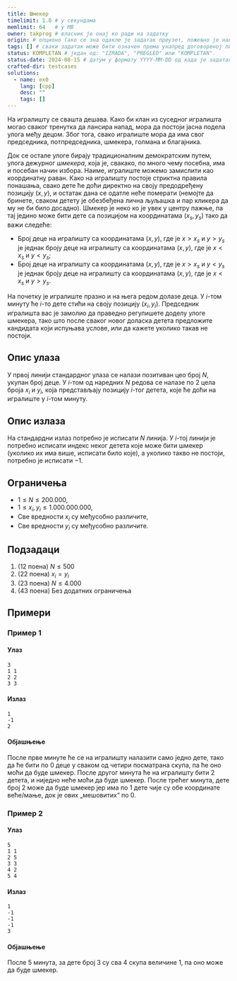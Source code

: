 ```yaml
---
title: Шмекер
timelimit: 1.0 # у секундама
memlimit: 64   # y MB
owner: takprog # власник је онај ко ради на задатку
origin: # опционо (ако се зна одакле је задатак преузет, пожељно је навести извор)
tags: [] # сваки задатак може бити означен према унапред договореној листи ознака
status: KOMPLETAN # један од: "IZRADA", "PREGLED" или "KOMPLETAN".
status-date: 2024-08-15 # датум у формату YYYY-MM-DD од када је задатак у наведеном статусу
crafted-dir: testcases
solutions:
  - name: ex0
    lang: [cpp]
    desc: ""
    tags: []
---
```


На игралишту се свашта дешава. Како би клан из суседног игралишта могао сваког тренутка да лансира напад, мора да постоји јасна подела улога међу децом. Због тога, свако игралиште мора да има свог председника, потпредседника, шмекера, голмана и благајника.

Док се остале улоге бирају традиционалним демократским путем, улога дежурног *шмекера*, која је, свакако, по много чему посебна, има и посебан начин избора. Наиме, игралиште можемо замислити као координатну раван. Како на игралишту постоје стриктна правила понашања, свако дете ће доћи директно на своју предодређену позицију $(x,y)$, и остатак дана се одатле неће померати (немојте да бринете, сваком детету је обезбеђена лична љуљашка и пар кликера да му не би било досадно). Шмекер је неко ко је увек у центру пажње, па тај једино може бити дете са позицијом на координатама $(x_s,y_s)$ тако да важи следеће:

 - Број деце на игралишту са координатама $(x,y)$, где је $x>x_s$ и $y>y_s$ је једнак броју деце на игралишту са координатама $(x,y)$, где је $x<x_s$ и $y<y_s$;
 - Број деце на игралишту са координатама $(x,y)$, где је $x>x_s$ и $y<y_s$ је једнак броју деце на игралишту са координатама $(x,y)$, где је $x<x_s$ и $y>y_s$.

На почетку је игралиште празно и на њега редом долазе деца. У $i$-том минуту ће $i$-то дете стићи на своју позицију $(x_i,y_i)$. Председник игралишта вас је замолио да праведно регулишете доделу улоге шмекера, тако што после сваког новог доласка детета предложите кандидата који испуњава услове, или да кажете уколико такав не постоји. 

## Опис улаза
У првој линији стандардног улаза се налази позитиван цео број $N$, укупан број деце. У $i$-том од наредних $N$ редова се налазе по $2$ цела броја $x_i$ и $y_i$, која представљају позицију $i$-тог детета, које ће доћи на игралиште у $i$-том минуту.
## Опис излаза
На стандардни излаз потребно је исписати $N$ линија. У $i$-тој линији је потребно исписати индекс неког детета које може бити шмекер (уколико их има више, исписати било које), а уколико такво не постоји, потребно је исписати $-1$.
## Ограничења
-	 $1\leq N \leq 200.000$,
-   $1 \leq x_i,y_i \leq 1.000.000.000$,
-   Све вредности $x_i$ су међусобно различите,
-   Све вредности $y_i$ су међусобно различите.
## Подзадаци
1. (12 поена) $N\leq500$ 
2. (22 поена) $x_i=y_i$ 
3. (23 поена) $N\leq4.000$ 
4. (43 поена) Без додатних ограничења

## Примери

### Пример 1

#### Улаз

```
3
1 1
2 2
3 3
```

#### Излаз

```
1
-1
2
```
#### Објашњење
После прве минуте ће се на игралишту налазити само једно дете, тако да ће бити по $0$ деце у сваком од четири посматрана скупа, па ће оно моћи да буде шмекер.
После другог минута ће на игралишту бити $2$ детета, и ниједно неће моћи да буде шмекер. 
После трећег минута, дете број $2$ може да буде шмекер јер има по $1$ дете чије су обе координате веће/мање, док је ових „мешовитих“ по $0$.
### Пример 2

#### Улаз

```
5
1 1
2 5
3 3
4 2
5 4
```

#### Излаз

```
1
-1
-1
-1
3
```

#### Објашњење
После 5 минута, за дете број $3$ су сва $4$ скупа величине $1$, па оно може да буде шмекер.
